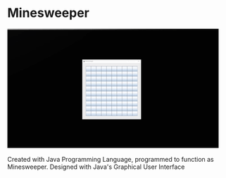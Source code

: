# Minesweeper


![Minesweeper Game](MS.gif)

Created with Java Programming Language, programmed to function as Minesweeper. Designed with Java's Graphical User Interface
